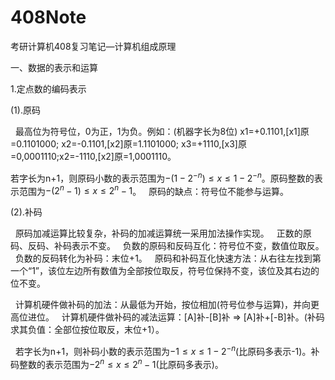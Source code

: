 # 408Note
考研计算机408复习笔记—计算机组成原理

一、数据的表示和运算

1.定点数的编码表示

(1).原码

  最高位为符号位，0为正，1为负。例如：(机器字长为8位) x1=+0.1101,[x1]原=0.1101000; x2=-0.1101,[x2]原=1.1101000; x3=+1110,[x3]原=0,0001110;x2=-1110,[x2]原=1,0001110。

  若字长为n+1，则原码小数的表示范围为$-(1-2^{-n})\leq x\leq 1-2^{-n}$。原码整数的表示范围为$-(2^{n}-1)\leq x\leq 2^{n}-1$。
  原码的缺点：符号位不能参与运算。

(2).补码

  原码加减运算比较复杂，补码的加减运算统一采用加法操作实现。
  正数的原码、反码、补码表示不变。
  负数的原码和反码互化：符号位不变，数值位取反。
  负数的反码转化为补码：末位+1。
  原码和补码互化快速方法：从右往左找到第一个“1”，该位左边所有数值为全部按位取反，符号位保持不变，该位及其右边的位不变。

  计算机硬件做补码的加法：从最低为开始，按位相加(符号位参与运算)，并向更高位进位。
  计算机硬件做补码的减法运算：[A]补-[B]补 => [A]补+[-B]补。(补码求其负值：全部位按位取反，末位+1）。

  若字长为n+1，则补码小数的表示范围为$-1\leq x\leq 1-2^{-n}$(比原码多表示-1)。补码整数的表示范围为$-2^{n}\leq x\leq 2^{n}-1$(比原码多表示)。
